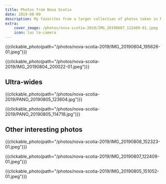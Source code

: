 ```yaml
---
title: Photos from Nova Scotia
date: 2019-08-09
description: My favorites from a larger collection of photos taken in Nova Scotia
extra:
    cover_image: /photos/nova-scotia-2019/IMG_20190807_122409-01.jpeg
    icon: las la-camera
---
```


<!-- ## Evening shots -->

{{clickable_photo(path="/photos/nova-scotia-2019/IMG_20190804_195626-01.jpeg")}}

{{clickable_photo(path="/photos/nova-scotia-2019/IMG_20190804_200022-01.jpeg")}}

## Ultra-wides

{{clickable_photo(path="/photos/nova-scotia-2019/PANO_20190805_123604.jpg")}}

{{clickable_photo(path="/photos/nova-scotia-2019/PANO_20190805_114718.jpg")}}

## Other interesting photos

{{clickable_photo(path="/photos/nova-scotia-2019/IMG_20190808_152323-01.jpeg")}}

{{clickable_photo(path="/photos/nova-scotia-2019/IMG_20190807_122409-01.jpeg")}}

{{clickable_photo(path="/photos/nova-scotia-2019/IMG_20190805_151052-01.jpeg")}}
